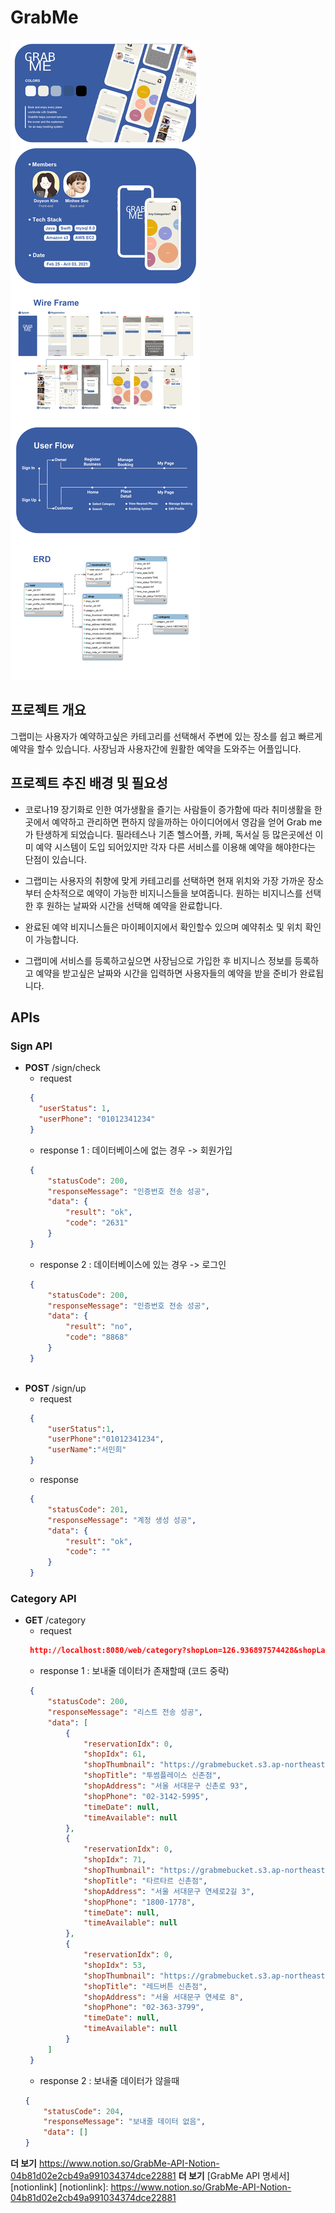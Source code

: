 # GrabMe

![Alt text](/etc/images/GrabMeNew.png)

## 프로젝트 개요

그랩미는 사용자가 예약하고싶은 카테고리를 선택해서 주변에 있는 장소를 쉽고 빠르게 예약을 할수 있습니다.
사장님과 사용자간에 원활한 예약을 도와주는 어플입니다.   
## 프로젝트 추진 배경 및 필요성

* 코로나19 장기화로 인한 여가생활을 즐기는 사람들이 증가함에 따라 취미생활을 한곳에서 예약하고 관리하면 편하지 않을까하는 아이디어에서 영감을 얻어 Grab me 가 탄생하게 되었습니다. 필라테스나 기존 헬스어플, 카페, 독서실 등 많은곳에선 이미 예약 시스템이 도입 되어있지만 각자 다른 서비스를 이용해 예약을 해야한다는 단점이 있습니다.    

* 그랩미는 사용자의 취향에 맞게 카테고리를 선택하면 현재 위치와 가장 가까운 장소부터 순차적으로 예약이 가능한 비지니스들을 보여줍니다. 원하는 비지니스를 선택한 후 원하는 날짜와 시간을 선택해 예약을 완료합니다. 

* 완료된 예약 비지니스들은 마이페이지에서 확인할수 있으며 예약취소 및 위치 확인이 가능합니다. 

* 그랩미에 서비스를 등록하고싶으면 사장님으로 가입한 후 비지니스 정보를 등록하고 예약을 받고싶은 날짜와 시간을 입력하면 사용자들의 예약을 받을 준비가 완료됩니다. 

## APIs
### Sign API
* **POST** /sign/check
  - request
   ```json
    {
      "userStatus": 1,
      "userPhone": "01012341234"
    }
    ```
  - response 1 : 데이터베이스에 없는 경우 -> 회원가입
   ```json
    {
        "statusCode": 200,
        "responseMessage": "인증번호 전송 성공",
        "data": {
            "result": "ok",
            "code": "2631"
        }
    }
    ```
  - response 2 : 데이터베이스에 있는 경우 -> 로그인
   ```json
    {
        "statusCode": 200,
        "responseMessage": "인증번호 전송 성공",
        "data": {
            "result": "no",
            "code": "8868"
        }
    }
    
* **POST** /sign/up
  - request
   ```json
    {
        "userStatus":1,
        "userPhone":"01012341234",
        "userName":"서민희"
    }
    ```
  - response
   ```json
    {
        "statusCode": 201,
        "responseMessage": "계정 생성 성공",
        "data": {
            "result": "ok",
            "code": ""
        }
    }
    ```
### Category API
* **GET** /category
  - request
   ```json
    http://localhost:8080/web/category?shopLon=126.936897574428&shopLat=37.555202179427276&categoryIdx=3&startNum=0
    ```
  - response 1 : 보내줄 데이터가 존재할때 (코드 중략)
   ```json
    {
        "statusCode": 200,
        "responseMessage": "리스트 전송 성공",
        "data": [
            {
                "reservationIdx": 0,
                "shopIdx": 61,
                "shopThumbnail": "https://grabmebucket.s3.ap-northeast-2.amazonaws.com/61.jfif",
                "shopTitle": "투썸플레이스 신촌점",
                "shopAddress": "서울 서대문구 신촌로 93",
                "shopPhone": "02-3142-5995",
                "timeDate": null,
                "timeAvailable": null
            },
            {
                "reservationIdx": 0,
                "shopIdx": 71,
                "shopThumbnail": "https://grabmebucket.s3.ap-northeast-2.amazonaws.com/71.jfif",
                "shopTitle": "타르타르 신촌점",
                "shopAddress": "서울 서대문구 연세로2길 3",
                "shopPhone": "1800-1778",
                "timeDate": null,
                "timeAvailable": null
            },
            {
                "reservationIdx": 0,
                "shopIdx": 53,
                "shopThumbnail": "https://grabmebucket.s3.ap-northeast-2.amazonaws.com/53.jfif",
                "shopTitle": "레드버튼 신촌점",
                "shopAddress": "서울 서대문구 연세로 8",
                "shopPhone": "02-363-3799",
                "timeDate": null,
                "timeAvailable": null
            }
        ]
    }
    ```
   - response 2 : 보내줄 데이터가  않을때
    ```json
    {
        "statusCode": 204,
        "responseMessage": "보내줄 데이터 없음",
        "data": []
    }
    ```
**더 보기** <https://www.notion.so/GrabMe-API-Notion-04b81d02e2cb49a991034374dce22881>
**더 보기** [GrabMe API 명세서][notionlink]
[notionlink]: https://www.notion.so/GrabMe-API-Notion-04b81d02e2cb49a991034374dce22881
